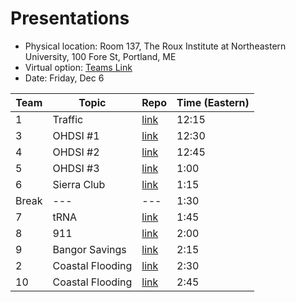 # Presentations

* Physical location: Room 137, The Roux Institute at Northeastern University, 100 Fore St, Portland, ME
* Virtual option: [Teams Link](https://teams.microsoft.com/l/meetup-join/19%3ameeting_NzU2YzkxYjUtYjcwNi00NTU0LWJkNTYtZmQ2MGJkOGRkMjlj%40thread.v2/0?context=%7b%22Tid%22%3a%22a8eec281-aaa3-4dae-ac9b-9a398b9215e7%22%2c%22Oid%22%3a%2298c8c4a8-04aa-4eda-bf8b-20d2edce331c%22%7d)
* Date: Friday, Dec 6

| Team | Topic            | Repo | Time (Eastern)  |
| ---  | ---              | ---  | ---   |
| 1    | Traffic          | [link](https://github.com/ds5500/project-rachel-zhaozhao) | 12:15 |
| 3    | OHDSI #1         | [link](https://github.com/ds5500/project-cbt87) | 12:30 |
| 4    | OHDSI #2         | [link](https://github.com/ds5500/project-jonaseichenlaub) | 12:45 |
| 5    | OHDSI #3         | [link](https://github.com/ds5500/project-Qiushi-Xia) | 1:00  |
| 6    | Sierra Club      | [link](https://github.com/ds5500/project-darrenfishell) | 1:15  |
| Break| ---              | --- | 1:30  |
| 7    | tRNA             | [link](https://github.com/ds5500/project-Samee-Mushtak-25) | 1:45  |
| 8    | 911              | [link](https://github.com/ds5500/project-Hy371449) | 2:00  |
| 9    | Bangor Savings   | [link](https://github.com/ds5500/project-Jeff-Roux) | 2:15  |
| 2    | Coastal Flooding | [link](https://github.com/ds5500/project-dominicdill) | 2:30  |
| 10   | Coastal Flooding | [link](https://github.com/ds5500/project-HEPINGSUN) | 2:45  |
